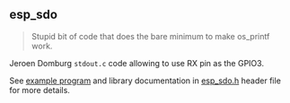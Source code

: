 ## esp_sdo

>Stupid bit of code that does the bare minimum to make os_printf work.
 
Jeroen Domburg `stdout.c` code allowing to use RX pin as the GPIO3. 

See [example program](../../examples/blink_cond) and library documentation in 
[esp_sdo.h](include/esp_sdo.h) header file for more details.
